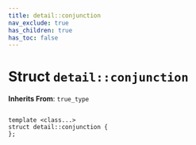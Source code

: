 ```yaml
---
title: detail::conjunction
nav_exclude: true
has_children: true
has_toc: false
---
```


# Struct `detail::conjunction`

**Inherits From**:
`true_type`

<code class="doxybook">
<span>template &lt;class...&gt;</span>
<span>struct detail::conjunction {</span>
<span>};</span>
</code>

